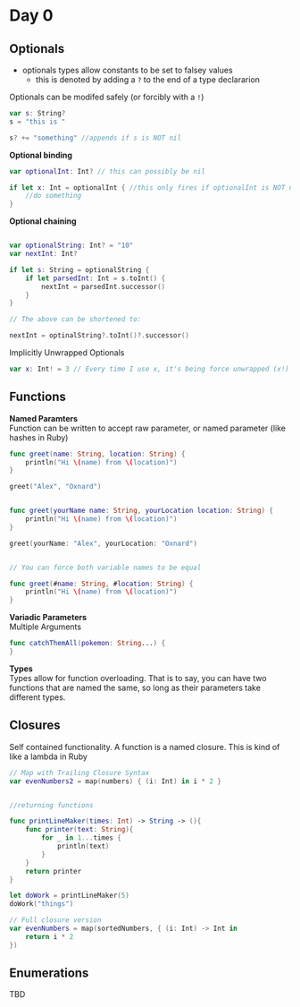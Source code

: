 # Day 0

## Optionals
* optionals types allow constants to be set to falsey values  
    * this is denoted by adding a `?` to the end of a type declararion  

Optionals can be modifed safely (or forcibly with a `!`)

```swift
var s: String?
s = "this is "

s? += "something" //appends if s is NOT nil

```

__Optional binding__  

```swift
var optionalInt: Int? // this can possibly be nil

if let x: Int = optionalInt { //this only fires if optionalInt is NOT nil
    //do something
}
```

__Optional chaining__  

```swift

var optionalString: Int? = "10"
var nextInt: Int?

if let s: String = optionalString {
    if let parsedInt: Int = s.toInt() {
        nextInt = parsedInt.successor()
    }
}

// The above can be shortened to:

nextInt = optinalString?.toInt()?.successor()

```

Implicitly Unwrapped Optionals

```swift
var x: Int! = 3 // Every time I use x, it's being force unwrapped (x!)

```

## Functions


__Named Paramters__   
Function can be written to accept raw parameter, or named parameter (like hashes in Ruby)

```swift
func greet(name: String, location: String) {
    println("Hi \(name) from \(location)")
}

greet("Alex", "Oxnard")


func greet(yourName name: String, yourLocation location: String) {
    println("Hi \(name) from \(location)")
}

greet(yourName: "Alex", yourLocation: "Oxnard")


// You can force both variable names to be equal

func greet(#name: String, #location: String) {
    println("Hi \(name) from \(location)")
}

```

__Variadic Parameters__  
Multiple Arguments

```swift
func catchThemAll(pokemon: String...) {
}
```

__Types__  
Types allow for function overloading. That is to say, you can have two functions that are  named the same, so long as their parameters take different types.

## Closures
Self contained functionality. A function is a named closure. This is kind of like a lambda in Ruby


```swift
// Map with Trailing Closure Syntax
var evenNumbers2 = map(numbers) { (i: Int) in i * 2 }


//returning functions

func printLineMaker(times: Int) -> String -> (){
    func printer(text: String){
        for _ in 1...times {
            println(text)
        }
    }
    return printer
}

let doWork = printLineMaker(5)
doWork("things")

// Full closure version
var evenNumbers = map(sortedNumbers, { (i: Int) -> Int in
    return i * 2
})

```

## Enumerations
TBD

